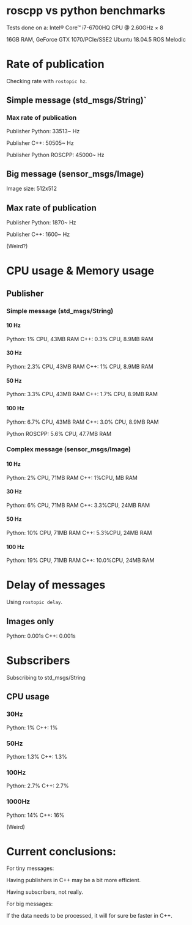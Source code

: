 # roscpp vs python benchmarks

Tests done on a:
Intel® Core™ i7-6700HQ CPU @ 2.60GHz × 8 

16GB RAM, GeForce GTX 1070/PCIe/SSE2
Ubuntu 18.04.5
ROS Melodic

# Rate of publication

Checking rate with `rostopic hz`.

## Simple message (std_msgs/String)`

### Max rate of publication

Publisher Python: 33513~ Hz

Publisher C++: 50505~ Hz

Publisher Python ROSCPP: 45000~ Hz

## Big message (sensor_msgs/Image)

Image size: 512x512

## Max rate of publication

Publisher Python: 1870~ Hz

Publisher C++: 1600~ Hz

(Weird?)

# CPU usage & Memory usage

## Publisher

### Simple message (std_msgs/String)

#### 10 Hz

Python: 1% CPU, 43MB RAM
C++: 0.3% CPU, 8.9MB RAM

#### 30 Hz

Python: 2.3% CPU, 43MB RAM
C++: 1% CPU, 8.9MB RAM

#### 50 Hz

Python: 3.3% CPU, 43MB RAM
C++: 1.7% CPU, 8.9MB RAM


#### 100 Hz

Python: 6.7% CPU, 43MB RAM
C++: 3.0% CPU, 8.9MB RAM

Python ROSCPP: 5.6% CPU, 47.7MB RAM

### Complex message (sensor_msgs/Image)


#### 10 Hz

Python: 2% CPU, 71MB RAM
C++:  1%CPU, MB RAM

#### 30 Hz

Python: 6% CPU, 71MB RAM
C++:  3.3%CPU, 24MB RAM

#### 50 Hz
Python: 10% CPU, 71MB RAM
C++:  5.3%CPU, 24MB RAM

#### 100 Hz

Python: 19% CPU, 71MB RAM
C++:  10.0%CPU, 24MB RAM


# Delay of messages

Using `rostopic delay`.

##  Images only

Python: 0.001s
C++: 0.001s



# Subscribers

Subscribing to std_msgs/String

## CPU usage

### 30Hz 

Python: 1%
C++: 1%

### 50Hz 

Python: 1.3%
C++: 1.3%


### 100Hz 

Python: 2.7%
C++: 2.7%

### 1000Hz 

Python: 14%
C++: 16%

(Weird)



# Current conclusions:

For tiny messages:

Having publishers in C++ may be a bit more efficient.

Having subscribers, not really.

For big messages:

If the data needs to be processed, it will for sure be faster in C++.
